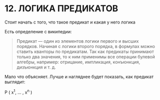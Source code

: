 # 12. ЛОГИКА ПРЕДИКАТОВ

Стоит начать с того, что такое предикат и какая у него логика

Есть определение с википедии:

> Предикат — один из элементов логики первого и высших порядков. Начиная с логики второго порядка, в формулах можно ставить кванторы по предикатам. Так как предикаты принимают только два значения, то к ним применимы все операции булевой алгебры, например: отрицание, импликация, конъюнкция, дизъюнкция и т. д.

Мало что объясняет. Лучше и нагляднее будет показать, как предикат выглядит:


P ( x<sup>1</sup>, ... , x<sup>n</sup> ) 

